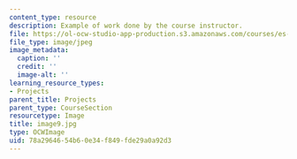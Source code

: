 ```yaml
---
content_type: resource
description: Example of work done by the course instructor.
file: https://ol-ocw-studio-app-production.s3.amazonaws.com/courses/es-298-art-of-color-spring-2005/78a2964654b60e34f849fde29a0a92d3_image9.jpg
file_type: image/jpeg
image_metadata:
  caption: ''
  credit: ''
  image-alt: ''
learning_resource_types:
- Projects
parent_title: Projects
parent_type: CourseSection
resourcetype: Image
title: image9.jpg
type: OCWImage
uid: 78a29646-54b6-0e34-f849-fde29a0a92d3
---
```

